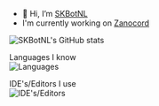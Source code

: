 - 👋 Hi, I’m [SKBotNL](https://github.com/SKBotNL)
- I'm currently working on [Zanocord](https://github.com/Zanocord)

![SKBotNL's GitHub stats](https://github-readme-stats.vercel.app/api?username=SKBotNL&theme=dark)

Languages I know\
![Languages](https://skillicons.dev/icons?i=go,rust,kotlin,java,cs,ruby,python,javascript&theme=dark)

IDE's/Editors I use\
![IDE's/Editors](https://skillicons.dev/icons?i=idea,vscode,visualstudio&theme=dark)

